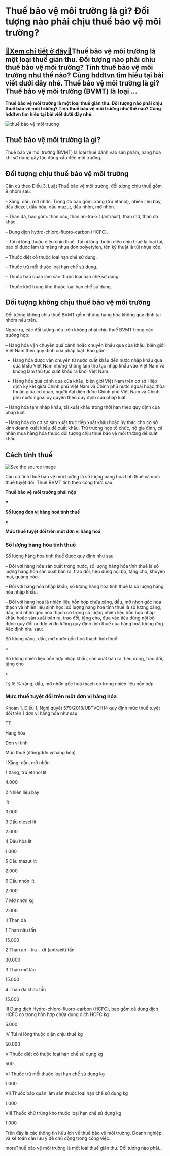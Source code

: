 Thuế bảo vệ môi trường là gì? Đối tượng nào phải chịu thuế bảo vệ môi trường?
=============================================================================

[:gift:Xem chi tiết ở đây:gift:](https://hddtvn.com/thue-bao-ve-moi-truong-la-gi-doi-tuong-nao-phai-chiu-thue-bao-ve-moi-truong/)Thuế bảo vệ môi trường là một loại thuế gián thu. Đối tượng nào phải chịu thuế bảo vệ môi trường? Tính thuế bảo vệ môi trường như thế nào? Cùng hddtvn tìm hiểu tại bài viết dưới đây nhé. Thuế bảo vệ môi trường là gì? Thuế bảo vệ môi trường (BVMT) là loại …
----------------------------------------------------------------------------------------------------------------------------------------------------------------------------------------------------------------------------------------------------------------

**Thuế bảo vệ môi trường là một loại thuế gián thu. Đối tượng nào phải chịu thuế bảo vệ môi trường? Tính thuế bảo vệ môi trường như thế nào? Cùng hddtvn tìm hiểu tại bài viết dưới đây nhé.**


![thuế bảo vệ môi trường](https://hddtvn.com/wp-content/uploads/2021/01/PTBV2030.jpg "thuế bảo vệ môi trường")


Thuế bảo vệ môi trường là gì?
-----------------------------


Thuế bảo vệ môi trường (BVMT) là loại thuế đánh vào sản phẩm, hàng hóa khi sử dụng gây tác động xấu đến môi trường.


Đối tượng chịu thuế bảo vệ môi trường
-------------------------------------


Căn cứ theo Điều 3, Luật Thuế bảo vệ môi trường, đối tượng chịu thuế gồm 9 nhóm sau:


– Xăng, dầu, mỡ nhờn. Trong đó bao gồm: xăng (trừ etanol), nhiên liệu bay, dầu diezel, dầu hỏa, dầu mazut, dầu nhờn, mỡ nhờn.


– Than đá, bao gồm: than nâu, than an-tra-xít (antraxit), than mỡ, than đá khác.


– Dung dịch hydro-chloro-fluoro-carbon (HCFC).


– Túi ni lông thuộc diện chịu thuế. Túi ni lông thuộc diện chịu thuế là loại túi, bao bì được làm từ màng nhựa đơn polyetylen, tên kỹ thuật là túi nhựa xốp.


– Thuốc diệt cỏ thuộc loại hạn chế sử dụng.


– Thuốc trừ mối thuộc loại hạn chế sử dụng.


– Thuốc bảo quản lâm sản thuộc loại hạn chế sử dụng.


– Thuốc khử trùng kho thuộc loại hạn chế sử dụng.


Đối tượng không chịu thuế bảo vệ môi trường
-------------------------------------------


Đối tượng không chịu thuế BVMT gồm những hàng hóa không quy định tại nhóm nêu trên.


Ngoài ra, các đối tượng nêu trên không phải chịu thuế BVMT trong các trường hợp:


– Hàng hóa vận chuyển quá cảnh hoặc chuyển khẩu qua cửa khẩu, biên giới Việt Nam theo quy định của pháp luật. Bao gồm:


+ Hàng hóa được vận chuyển từ nước xuất khẩu đến nước nhập khẩu qua cửa khẩu Việt Nam nhưng không làm thủ tục nhập khẩu vào Việt Nam và không làm thủ tục xuất khẩu ra khỏi Việt Nam.


+ Hàng hóa quá cảnh qua cửa khẩu, biên giới Việt Nam trên cơ sở Hiệp định ký kết giữa Chính phủ Việt Nam và Chính phủ nước ngoài hoặc thỏa thuận giữa cơ quan, người đại diện được Chính phủ Việt Nam và Chính phủ nước ngoài ủy quyền theo quy định của pháp luật.


– Hàng hóa tạm nhập khẩu, tái xuất khẩu trong thời hạn theo quy định của pháp luật.


– Hàng hóa do cơ sở sản xuất trực tiếp xuất khẩu hoặc ủy thác cho cơ sở kinh doanh xuất khẩu để xuất khẩu. Trừ trường hợp tổ chức, hộ gia đình, cá nhân mua hàng hóa thuộc đối tượng chịu thuế bảo vệ môi trường để xuất khẩu.


Cách tính thuế
--------------


![See the source image](https://hddtvn.com/wp-content/uploads/2021/01/thue-thai-nguyen-1441789126516.jpg)


Căn cứ tính thuế bảo vệ môi trường là số lượng hàng hóa tính thuế và mức thuế tuyệt đối. Thuế BVMT tính theo công thức sau:






**Thuế bảo vệ môi trường phải nộp**



**=**

**Số lượng đơn vị hàng hoá tính thuế**




**x**




**Mức thuế tuyệt đối trên một đơn vị hàng hoá**






### Số lượng hàng hóa tính thuế


Số lượng hàng hóa tính thuế được quy định như sau:


– Đối với hàng hóa sản xuất trong nước, số lượng hàng hóa tính thuế là số lượng hàng hóa sản xuất bán ra, trao đổi, tiêu dùng nội bộ, tặng cho, khuyến mại, quảng cáo.


– Đối với hàng hóa nhập khẩu, số lượng hàng hóa tính thuế là số lượng hàng hóa nhập khẩu.


– Đối với hàng hoá là nhiên liệu hỗn hợp chứa xăng, dầu, mỡ nhờn gốc hoá thạch và nhiên liệu sinh học: số lượng hàng hoá tính thuế là số lượng xăng, dầu, mỡ nhờn gốc hoá thạch có trong số lượng nhiên liệu hỗn hợp nhập khẩu hoặc sản xuất bán ra, trao đổi, tặng cho, đưa vào tiêu dùng nội bộ được quy đổi ra đơn vị đo lường quy định tính thuế của hàng hoá tương ứng. Xác định như sau:






Số lượng xăng, dầu, mỡ nhờn gốc hoá thạch tính thuế



=

Số lượng nhiên liệu hỗn hợp nhập khẩu, sản xuất bán ra, tiêu dùng, trao đổi, tặng cho




x




Tỷ lệ % xăng, dầu, mỡ nhờn gốc hoá thạch có trong nhiên liệu hỗn hợp






### Mức thuế tuyệt đối trên một đơn vị hàng hóa


Khoản 1, Điều 1, Nghị quyết 579/2018/UBTVQH14 quy định mức thuế tuyệt đối trên 1 đơn vị hàng hóa như sau:





TT

Hàng hóa



Đơn vị tính

Mức thuế (đồng/đơn vị hàng hóa)





I
Xăng, dầu, mỡ nhờn




1
Xăng, trừ etanol
lít

4.000





2
Nhiên liệu bay

lít




3.000





3
Dầu diesel
lít

2.000





4
Dầu hỏa
lít

1.000





5
Dầu mazut
lít

2.000





6
Dầu nhờn
lít

2.000





7
Mỡ nhờn
kg

2.000





II
Than đá




1
Than nâu
tấn

15.000





2
Than an – tra – xít (antraxit)
tấn

30.000





3
Than mỡ
tấn

15.000





4
Than đá khác
tấn

15.000





III
Dung dịch Hydro-chloro-fluoro-carbon (HCFC), bao gồm cả dung dịch HCFC có trong hỗn hợp chứa dung dịch HCFC
kg

5.000





IV
Túi ni lông thuộc diện chịu thuế
kg

50.000





V
Thuốc diệt cỏ thuộc loại hạn chế sử dụng
kg

500





VI
Thuốc trừ mối thuộc loại hạn chế sử dụng
kg

1.000





VII
Thuốc bảo quản lâm sản thuộc loại hạn chế sử dụng
kg

1.000





VIII
Thuốc khử trùng kho thuộc loại hạn chế sử dụng
kg

1.000






Trên đây là các thông tin hữu ích về thuế bảo vệ môi trường. Doanh nghiệp và kế toán cần lưu ý để chủ động trong công việc.


moreThuế bảo vệ môi trường là một loại thuế gián thu. Đối tượng nào phải…

